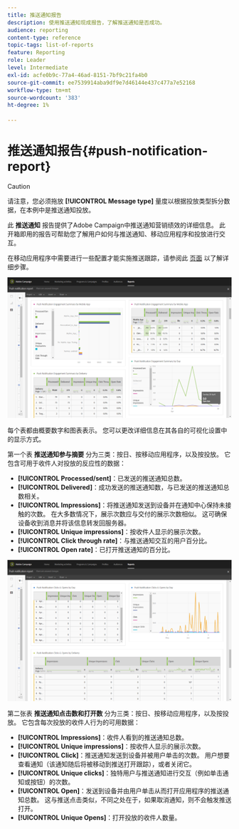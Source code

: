 ```yaml
---
title: 推送通知报告
description: 使用推送通知现成报告，了解推送通知是否成功。
audience: reporting
content-type: reference
topic-tags: list-of-reports
feature: Reporting
role: Leader
level: Intermediate
exl-id: acfe0b9c-77a4-46ad-8151-7bf9c21fa4b0
source-git-commit: ee7539914aba9df9e7d46144e437c477a7e52168
workflow-type: tm+mt
source-wordcount: '383'
ht-degree: 1%

---
```


# 推送通知报告{#push-notification-report}

>[!CAUTION]
>
>请注意，您必须拖放 **[!UICONTROL Message type]** 量度以根据投放类型拆分数据，在本例中是推送通知投放。

此 **推送通知** 报告提供了Adobe Campaign中推送通知营销绩效的详细信息。 此开箱即用的报告可帮助您了解用户如何与推送通知、移动应用程序和投放进行交互。

在移动应用程序中需要进行一些配置才能实施推送跟踪，请参阅此 [页面](../../administration/using/push-tracking.md) 以了解详细步骤。

![](assets/dynamic_report_push.png)

每个表都由概要数字和图表表示。 您可以更改详细信息在其各自的可视化设置中的显示方式。

第一个表 **推送通知参与摘要** 分为三类：按日、按移动应用程序，以及按投放。 它包含可用于收件人对投放的反应性的数据：

* **[!UICONTROL Processed/sent]**：已发送的推送通知总数。
* **[!UICONTROL Delivered]**：成功发送的推送通知数，与已发送的推送通知总数相关。
* **[!UICONTROL Impressions]**：将推送通知发送到设备并在通知中心保持未接触的次数。 在大多数情况下，展示次数应与交付的展示次数相似。 这可确保设备收到消息并将该信息转发回服务器。
* **[!UICONTROL Unique impressions]**：按收件人显示的展示次数。
* **[!UICONTROL Click through rate]**：与推送通知交互的用户百分比。
* **[!UICONTROL Open rate]**：已打开推送通知的百分比。

![](assets/dynamic_report_push_2.png)

第二张表 **推送通知点击数和打开数** 分为三类：按日、按移动应用程序，以及按投放。 它包含每次投放的收件人行为的可用数据：

* **[!UICONTROL Impressions]**：收件人看到的推送通知总数。
* **[!UICONTROL Unique impressions]**：按收件人显示的展示次数。
* **[!UICONTROL Click]**：推送通知发送到设备并被用户单击的次数。 用户想要查看通知（该通知随后将被移动到推送打开跟踪），或者关闭它。
* **[!UICONTROL Unique clicks]**：独特用户与推送通知进行交互（例如单击通知或按钮）的次数。
* **[!UICONTROL Open]**：发送到设备并由用户单击从而打开应用程序的推送通知总数。 这与推送点击类似，不同之处在于，如果取消通知，则不会触发推送打开。
* **[!UICONTROL Unique Opens]**：打开投放的收件人数量。
